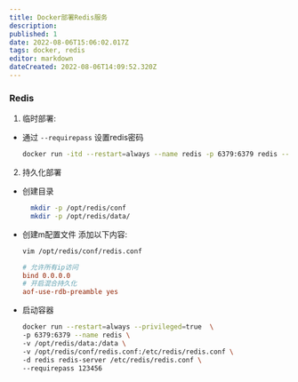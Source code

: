 ```yaml
---
title: Docker部署Redis服务
description: 
published: 1
date: 2022-08-06T15:06:02.017Z
tags: docker, redis
editor: markdown
dateCreated: 2022-08-06T14:09:52.320Z
---
```


### Redis
1. 临时部署: 
* 通过 `--requirepass` 设置redis密码
  ```bash
  docker run -itd --restart=always --name redis -p 6379:6379 redis --requirepass 123456
  ```
  
2. 持久化部署
* 创建目录
  ```bash
    mkdir -p /opt/redis/conf
    mkdir -p /opt/redis/data/
  ```
* 创建m配置文件 添加以下内容:
    ```bash
    vim /opt/redis/conf/redis.conf 
    ```
    ```ini
    # 允许所有ip访问
    bind 0.0.0.0
    # 开启混合持久化
    aof-use-rdb-preamble yes
    ```

* 启动容器
    ```bash
    docker run --restart=always --privileged=true  \
    -p 6379:6379 --name redis \
    -v /opt/redis/data:/data \
    -v /opt/redis/conf/redis.conf:/etc/redis/redis.conf \
    -d redis redis-server /etc/redis/redis.conf \
    --requirepass 123456 
    ```


